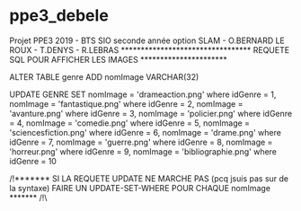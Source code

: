# ppe3_debele
Projet PPE3 2019 - BTS SIO seconde année option SLAM - O.BERNARD LE ROUX - T.DENYS - R.LEBRAS
********************************* REQUETE SQL POUR AFFICHER LES IMAGES **********************

ALTER TABLE genre
ADD nomImage VARCHAR(32)


UPDATE GENRE
SET nomImage = 'drameaction.png'
where idGenre = 1,
nomImage = 'fantastique.png'
where idGenre = 2,
nomImage = 'avanture.png'
where idGenre = 3, 
nomImage = 'policier.png'
where idGenre = 4,
nomImage = 'comedie.png'
where idGenre = 5,
nomImage = 'sciencesfiction.png'
where idGenre = 6,
nomImage = 'drame.png'
where idGenre = 7,
nomImage = 'guerre.png'
where idGenre = 8, 
nomImage = 'horreur.png'
where idGenre = 9, 
nomImage = 'bibliographie.png'
where idGenre = 10

/!\******* SI LA REQUETE UPDATE NE MARCHE PAS (pcq jsuis pas sur de la syntaxe) FAIRE UN UPDATE-SET-WHERE POUR CHAQUE nomImage ******* /!\
